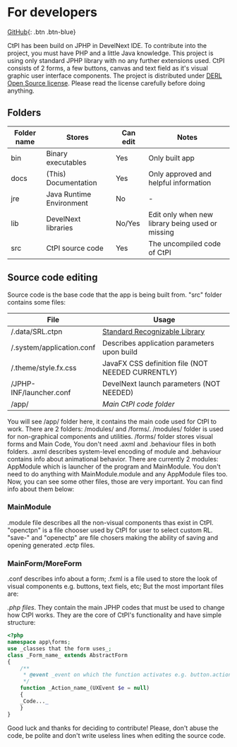 # For developers

[GitHub](https://github.com/yaBobJonez/CtPI){: .btn .btn-blue}

CtPI has been build on JPHP in DevelNext IDE. To contribute into the project, you must have PHP and a little Java knowledge.
This project is using only standard JPHP library with no any further extensions used. CtPI consists of 2 forms, a few buttons,
canvas and text field as it's visual graphic user interface components. The project is distributed under [DERL Open Source
license](https://github.com/yaBobJonez/CtPI/blob/master/LICENSE). Please read the license carefully before doing anything.

## Folders

Folder name | Stores | Can edit | Notes
------------|--------|----------|------
bin | Binary executables | Yes | Only built app
docs | (This) Documentation | Yes | Only approved and helpful information
jre | Java Runtime Environment | No | -
lib | DevelNext libraries | No/Yes | Edit only when new library being used or missing
src | CtPI source code | Yes | The uncompiled code of CtPI

## Source code editing
Source code is the base code that the app is being built from. "src" folder contains some files:

File | Usage
-----|------
/.data/SRL.ctpn | [Standard Recognizable Library](https://yabobjonez.github.io/CtPI/rls.html)
/.system/application.conf | Describes application parameters upon build
/.theme/style.fx.css | JavaFX CSS definition file (NOT NEEDED CURRENTLY)
/JPHP-INF/launcher.conf | DevelNext launch parameters (NOT NEEDED)
/app/ | *Main CtPI code folder*

You will see /app/ folder here, it contains the main code used for CtPI to work. There are 2 folders: /modules/ and /forms/.
/modules/ folder is used for non-graphical components and utilities. /forms/ folder stores visual forms and Main Code,
You don't need .axml and .behaviour files in both folders. .axml describes system-level encoding of module and .behaviour
contains info about animational behavior. There are currently 2 modules: AppModule which is launcher of the program and
MainModule. You don't need to do anything with MainModule.module and any AppModule files too.
Now, you can see some other files, those are very important. You can find info about them below:

### MainModule

.module file describes all the non-visual components thas exist in CtPI. "openctpn" is a file chooser used by CtPI for user to
select custom RL. "save-" and "openectp" are file chosers making the ability of saving and opening generated .ectp files.

### MainForm/MoreForm

.conf describes info about a form; .fxml is a file used to store the look of visual components e.g. buttons, text fiels, etc;
But the most important files are:

*.php files*. They contain the main JPHP codes that must be used to change how CtPI works. They are the core of CtPI's
functionality and have simple structure:

```php
<?php
namespace app\forms;
use _classes that the form uses_;
class _Form_name_ extends AbstractForm
{
    /**
     * @event _event on which the function activates e.g. button.action_
     */
    function _Action_name_(UXEvent $e = null)
    {
    _Code..._
    }
}
```

Good luck and thanks for deciding to contribute! Please, don't abuse the code, be polite and don't write useless lines when
editing the source code.
